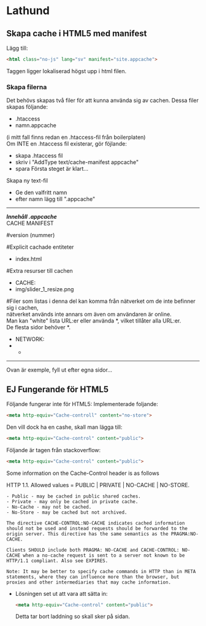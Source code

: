 # Lathund 

## Skapa cache i HTML5 med manifest
Lägg till:
```html
<html class="no-js" lang="sv" manifest="site.appcache">
```
Taggen ligger lokaliserad högst upp i html filen.

### Skapa filerna
Det behövs skapas två filer för att kunna använda sig av cachen. 
Dessa filer skapas följande:
- .htaccess
- namn.appcache

(i mitt fall finns redan en .htaccess-fil från boilerplaten)\
Om INTE en .htaccess fil existerar, gör föjlande:
- skapa .htaccess fil
- skriv i "AddType text/cache-manifest appcache"
- spara
Första steget är klart...  
  
Skapa ny text-fil
- Ge den valfritt namn
- efter namn lägg till ".appcache"

---
***Innehåll .appcache***\
CACHE MANIFEST

#version (nummer)

  #Explicit cachade entiteter
  + index.html

  #Extra resurser till cachen
  + CACHE:
  + img/slider_1_resize.png

  #Filer som listas i denna del kan komma från nätverket om de inte befinner sig i cachen,\
  nätverket används inte annars om även om användaren är online.\
  Man kan "white" lista URL:er eller använda *, vilket tillåter alla URL:er.\
  De flesta sidor behöver *.
  + NETWORK:
  + *
---
Ovan är exemple, fyll ut efter egna sidor...

## EJ Fungerande för HTML5
Följande fungerar inte för HTML5:
Implementerade foljande:
  ```html
  <meta http-equiv="Cache-controll" content="no-store">
  ```

  Den vill dock ha en cashe, skall man lägga till:
  ```html
  <meta http-equiv="Cache-control" content="public">
  ```

  Följande är tagen från stackoverflow:
  ```html
  <meta http-equiv="Cache-control" content="public">
  ```
  Some information on the Cache-Control header is as follows

  HTTP 1.1. Allowed values = PUBLIC | PRIVATE | NO-CACHE | NO-STORE.

    - Public - may be cached in public shared caches.
    - Private - may only be cached in private cache.
    - No-Cache - may not be cached.
    - No-Store - may be cached but not archived.

    The directive CACHE-CONTROL:NO-CACHE indicates cached information should not be used and instead requests should be forwarded to the origin server. This directive has the same semantics as the PRAGMA:NO-CACHE.

    Clients SHOULD include both PRAGMA: NO-CACHE and CACHE-CONTROL: NO-CACHE when a no-cache request is sent to a server not known to be HTTP/1.1 compliant. Also see EXPIRES.

    Note: It may be better to specify cache commands in HTTP than in META statements, where they can influence more than the browser, but proxies and other intermediaries that may cache information.

- Lösningen set ut att vara att sätta in:
  ```html
  <meta http-equiv="Cache-control" content="public">
  ```
  Detta tar bort laddning so skall sker på sidan.

